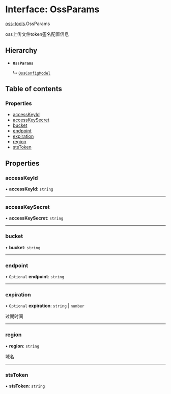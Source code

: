 # Interface: OssParams

[oss-tools](../wiki/oss-tools).OssParams

oss上传文件token签名配置信息

## Hierarchy

- **`OssParams`**

  ↳ [`OssConfigModel`](../wiki/oss-tools.OssConfigModel)

## Table of contents

### Properties

- [accessKeyId](../wiki/oss-tools.OssParams#accesskeyid)
- [accessKeySecret](../wiki/oss-tools.OssParams#accesskeysecret)
- [bucket](../wiki/oss-tools.OssParams#bucket)
- [endpoint](../wiki/oss-tools.OssParams#endpoint)
- [expiration](../wiki/oss-tools.OssParams#expiration)
- [region](../wiki/oss-tools.OssParams#region)
- [stsToken](../wiki/oss-tools.OssParams#ststoken)

## Properties

### accessKeyId

• **accessKeyId**: `string`

___

### accessKeySecret

• **accessKeySecret**: `string`

___

### bucket

• **bucket**: `string`

___

### endpoint

• `Optional` **endpoint**: `string`

___

### expiration

• `Optional` **expiration**: `string` \| `number`

过期时间

___

### region

• **region**: `string`

域名

___

### stsToken

• **stsToken**: `string`
